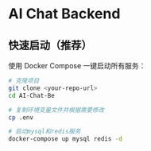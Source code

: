 # AI Chat Backend

## 快速启动（推荐）

使用 Docker Compose 一键启动所有服务：

```bash
# 克隆项目
git clone <your-repo-url>
cd AI-Chat-Be

# 复制环境变量文件并根据需要修改
cp .env

# 启动mysql和redis服务
docker-compose up mysql redis -d
```
